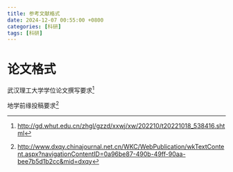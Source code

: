 ```yaml
---
title: 参考文献格式
date: 2024-12-07 00:55:00 +0800
categories: [科研]
tags: [科研]
---
```


# 论文格式
武汉理工大学学位论文撰写要求[^footnote]


地学前缘投稿要求[^fn-nth-2]

[^footnote]:http://gd.whut.edu.cn/zhgl/gzzd/xxwj/xw/202210/t20221018_538416.shtml
[^fn-nth-2]:http://www.dxqy.chinajournal.net.cn/WKC/WebPublication/wkTextContent.aspx?navigationContentID=0a96be87-490b-49ff-90aa-bee7b5d1b2cc&mid=dxqy
